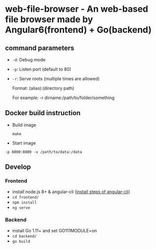 
# web-file-browser - An web-based file browser made by Angular6(frontend) + Go(backend)

## command parameters

- `-d`: Debug mode
- `-p`: Listen port (default to 80)
- `-r`: Serve roots (multiple times are allowed)

	Format: (alias):(directory path)

	For example: -r dirname:/path/to/folder/something


## Docker build instruction

- Build image

	`make`

- Start image

```docker run -d \
-p 8800:8800 -v /path/to/data:/data
```

## Develop

### Frontend

- install node.js 8+ & angular-cli ([install steps of angular-cli][angular-cli])
- `cd frontend/`
- `npm install`
- `ng serve`

### Backend

- install Go 1.11+ and set GO111MODULE=on
- `cd backend/`
- `go build`

[angular-cli]: https://github.com/angular/angular-cli/wiki